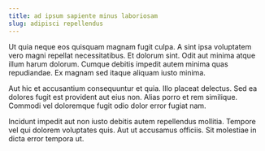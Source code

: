 ```yaml
---
title: ad ipsum sapiente minus laboriosam
slug: adipisci repellendus
---
```


Ut quia neque eos quisquam magnam fugit culpa. A sint ipsa voluptatem vero magni repellat necessitatibus. Et dolorum sint. Odit aut minima atque illum harum dolorum. Cumque debitis impedit autem minima quas repudiandae. Ex magnam sed itaque aliquam iusto minima.

Aut hic et accusantium consequuntur et quia. Illo placeat delectus. Sed ea dolores fugit est provident aut eius non. Alias porro et rem similique. Commodi vel doloremque fugit odio dolor error fugiat nam.

Incidunt impedit aut non iusto debitis autem repellendus mollitia. Tempore vel qui dolorem voluptates quis. Aut ut accusamus officiis. Sit molestiae in dicta error tempora ut.
